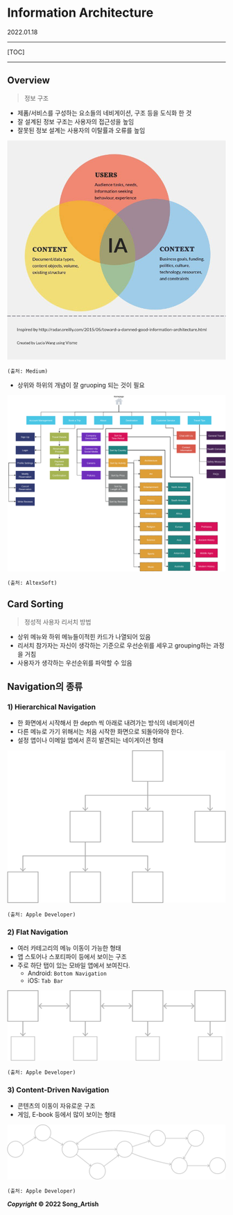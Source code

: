 # Information Architecture

2022.01.18

---

[TOC]

---



## Overview

> 정보 구조

- 제품/서비스를 구성하는 요소들의 네비게이션, 구조 등을 도식화 한 것
- 잘 설계된 정보 구조는 사용자의 접근성을 높임
- 잘못된 정보 설계는 사용자의 이탈률과 오류를 높임

![66_IA](img/66_IA.jpeg)

`(출처: Medium)`

- 상위와 하위의 개념이 잘 gruoping 되는 것이 필요

![66_IA_Sample](img/66_IA_Sample.png)

`(출처: AltexSoft)`



## Card Sorting

> 정성적 사용자 리서치 방법

- 상위 메뉴와 하위 메뉴들이적힌 카드가 나열되어 있음
- 리서치 참가자는 자신이 생각하는 기준으로 우선순위를 세우고 grouping하는 과정을 거침
- 사용자가 생각하는 우선순위를 파악할 수 있음



## Navigation의 종류

### 1) Hierarchical Navigation

- 한 화면에서 시작해서 한 depth 씩 아래로 내려가는 방식의 네비게이션
- 다른 메뉴로 가기 위해서는 처음 시작한 화면으로 되돌아와야 한다.
- 설정 앱이나 이메일 앱에서 흔히 발견되는 네이게이션 형태

![66_Hierarchical_Nav](img/66_Hierarchical_Nav.png)

`(출처: Apple Developer)`

### 2) Flat Navigation

- 여러 카테고리의 메뉴 이동이 가능한 형태
- 앱 스토어나 스포티파이 등에서 보이는 구조
- 주로 하단 탭이 있는 모바일 앱에서 보여진다.
  - Android: `Bottom Navigation`
  - iOS: `Tab Bar`

![66_Flat_Nav](img/66_Flat_Nav.png)

`(출처: Apple Developer)`

### 3) Content-Driven Navigation

- 콘텐츠의 이동이 자유로운 구조
- 게임, E-book 등에서 많이 보이는 형태

![66_Content_Driven_Navi](img/66_Content_Driven_Nav.png)

`(출처: Apple Developer)`



***Copyright* © 2022 Song_Artish**
